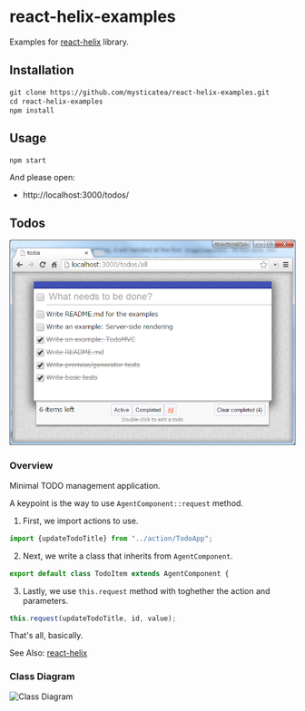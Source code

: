 # react-helix-examples

Examples for [react-helix](https://github.com/mysticatea/react-helix) library.

## Installation

```
git clone https://github.com/mysticatea/react-helix-examples.git
cd react-helix-examples
npm install
```

## Usage

```
npm start
```

And please open:

* http://localhost:3000/todos/


## Todos

![Todos](./todos.png)

### Overview

Minimal TODO management application.

A keypoint is the way to use `AgentComponent::request` method.

1. First, we import actions to use.

  ```js
  import {updateTodoTitle} from "../action/TodoApp";
  ```

2. Next, we write a class that inherits from `AgentComponent`.

  ```js
  export default class TodoItem extends AgentComponent {
  ```

3. Lastly, we use `this.request` method with toghether the action and parameters.

  ```js
  this.request(updateTodoTitle, id, value);
  ```

That's all, basically.

See Also: [react-helix](https://github.com/mysticatea/react-helix)


### Class Diagram

![Class Diagram](http://www.plantuml.com/plantuml/svg/bPJ1RgCm48RlFCM84-csqNRtXb8ab6QrqQRTbHhbKlNWW9LQQp02anmgthtOsDYGcBOtxFduP_xns0LA_gC3XWUMOWfl7a12KLN1bgKiBWfOB62TPJL7UueXYYG1y0tYvNQzMy4TtC9RnH4dIQCYoxyF_pQhxUg-3VuO1-FDfjt-ETwkNjaf_qFoD8IyplQuLFi9gtE-vZYhWZDaDc9FXBzsg2YNipA4W8XrACs8qFFB3EuYUnbgevR8ayuK716jiPNFiA9mtQAhcvl8bvdW-tn-vVVw5YCGwM1zYHjqNUmusqvQ-nKlINvG6vnmYaTx2SiAYZbksJrZ5AFSShSLFsXdtM-pq2vPWqkjec6bDQGRh_6yGWrHd732SckAVENV1zIFb0M9L2XDjLoGYI7istmzD6VwFvwU4cViY9qgfcSVISIKzgwrN3NISslKHOguBAFhiRkEQxZK_qb9SngVa1sUb5EtjJij_JKvSsySEkDxTFOAe2F-TBSfGsbmETnuvkQfQPlFevuCszjLLpYAd9IyWWQp9dn7yEc3-PR8Oj6MS-XoAFGtHYak9TbzAh35Scw3lnZZ2km-7Q38jo4LxpSUyKbMdnSrloIihVNLYiL8tFH41kJR9gtin1d2hMyzWcTW6pNM782nv00iMrQVTDJsg0G4tCM7pwhCCLInna0TkJqCLhUdmK6Zfz51cwVGndi7)

